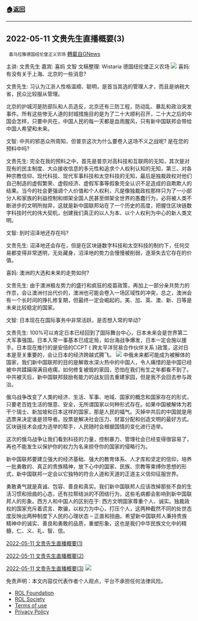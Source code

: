 ###  [:house:返回](README.md)
---


## 2022-05-11 文贵先生直播概要(3)
` 喜马拉雅德国纽伦堡正义农场` [轉載自GNews](https://gnews.org/zh-hans/2617193/)

主讲: 文贵先生
嘉宾: 喜妈 文智
文稿整理: Wistaria
德国纽伦堡正义农场
 ![](https://assets.gnews.org/wp-content/uploads/2022/05/0528-609_1653712798.jpg) 
喜妈: 有没有关于上海、北京的一些消息?
 
文贵先生: 习认为江浙人性格温顺、聪明，是首当其选的管理人才，而且是纳税大省，民众比较服从管理。
 
北京的护城河是防部队和人员造反，北京还有三防工程，防动乱、暴乱和政治突发事件。所有这些惨无人道的封城措施目的是为了二十大顺利召开，二十大之后的中国会怎样，只要中共在，中国人民的每一天都是血雨腥风，只有新中国联邦会带给中国人希望和未来。
 
文智: 中共的邪恶众所周知，但普京这次为什么要卷入这场不义之战呢? 是在您的预料中吗?
 
文贵先生: 完全在我的预料之中，首先是普京对高科技和互联网的无知，其次是对现有的民主制度、大众接收信息的多元性和追求个人权利认知的无知，第三、对各种宗教信仰、现代科技、现代军事科技和太空科技的无知，最后是独裁政权对他们自己制造的虚假繁荣、虚假经济、虚假军事等假象完全认识不足造成的自欺欺人的结果。当今的社会更强调个人价值和个人权利，凡是像独裁政权那样只为了一小部分人和家族的利益控制和绑架全国人民甚至绑架全世界的愚蠢行为，必将被人类不断进步的文明所抛弃，这就是新中国联邦站在了一个历史的高度，把握住区块链数字科技时代的伟大契机，创建我们真正的以人为本、以个人权利为中心的新人类文明。
 
文智: 到时沼泽地还存在吗?
 
文贵先生: 沼泽地还会存在，但是在区块链数字科技和太空科技的制约下，任何交易都变得非常透明，无处藏身，沼泽地的势力会慢慢被削弱，逐渐失去它存在的价值。
 
喜妈: 澳洲的大选和未来的走势如何?
 
文贵先生: 由于澳洲极左势力的盛行和疯狂的疫苗政策，再加上一部分亲共势力的作祟，会让澳洲付出代价的，澳洲也可能会卷入一场区域性的冲突，总之，澳洲会有一个长时间的挣扎修复期，但最终一定会崛起的。美、加、英、澳、新、日等是未来比较稳定的国家。
 
文智: 日本现在在国际事务中非常活跃，是否想入常的举动?
 
文贵先生: 100%可以肯定日本已经回到了国际舞台中心，日本未来会是世界第二大军事强国。日本入常一事基本已成定局，如台海战争爆发，日本一定会施以援手。日本现在推行的是安倍的CCPT ( 跨太平洋贸易合作伙伴关系 )政策，这对日本是至关重要的，会让日本的经济跨越式腾飞。
 ![](https://assets.gnews.org/wp-content/uploads/2022/05/0528-610_1653712834.jpg) 
中俄未来都可能成为被解体的国家，我们新中国联邦的目的是解救水深火热中的中国人，令人痛惜的是中国已经被中共蹂躏得满目疮痍，如何修复被毁的家园，恐怕在我们有生之年都看不到了。中共被灭后，新中国联邦鼓励有能力的战友回去重建家园，但是我不会回去参与政治。
 
俄乌战争改变了人类的经济、生活、军事、地域、国家的概念和国家存在的形式，只要老百姓生活的惬意、安全，无所谓国家以何种形式存在。如果中国被解体为若干个瑞士、新加坡和日本这样的国家，那是人民的福气。灭掉中共后的中国就是用选票来决定谁是领导者。投票是解决社会压力、财富分配和创造文明的最好方式。区块链技术会成为选举的帮手，人民随时会根据国情的变化进行选举。
 
这次的俄乌战争让我们看到科技的力量，控制暴力、管理社会已经变得很容易了，再也不能发生以保护你的权力为名来掠夺你的国家的侵略行为。
 
新中国联邦要建立强大的经济基础、强大的教育体系、人才库和坚定的信仰，培养一批勇敢的、真正的贵族精神，放下心中的国家、民族、宗教等束缚你思想的形式，新中国联邦一定会以它独特的符合人道和天道的正道主义信仰征服世界。
 
勇敢勇气就是真诚、包容、善良和真实。我们新中国联邦人应该改掉那些不良的生活习惯和扭曲的心态，还有拉帮结派的不团结行为，这些毛病都会影响到新中国联邦人的形象。西方人和中国人的区别在于: 西方文明国家尊重个人、诚实。独裁政权的国家充斥着谎言、欺骗，以权力为中心，打压个人，这两种截然不同的处世态度反映出两种制度下人民的心理状态 – 正直和扭曲。希望新中国联邦人秉持贵族精神中的诚实、善良和勇敢的品质，重塑形象，这也是我们中华民族文化中的精髓，仁、义、礼、智、信。
 
[2022-05-11 文贵先生直播概要(1)](https://gnews.org/zh-hans/2617109/)
 
[2022-05-11 文贵先生直播概要(2)](https://gnews.org/zh-hans/2617167/)
 
[2022-05-11 文贵先生直播概要(3)](https://gnews.org/zh-hans/2617193/)
 ![](https://assets.gnews.org/wp-content/uploads/2022/05/logo3DCN.png) 

免责声明：本文内容仅代表作者个人观点，平台不承担任何法律风险。
  
- [ROL Foundation](https://rolfoundation.org/)
- [ROL Society](https://rolsociety.org/)
- [Terms of use](https://gnews.org/terms-of-use-3/)
- [Privacy Policy](https://gnews.org/privacy-policy/)
